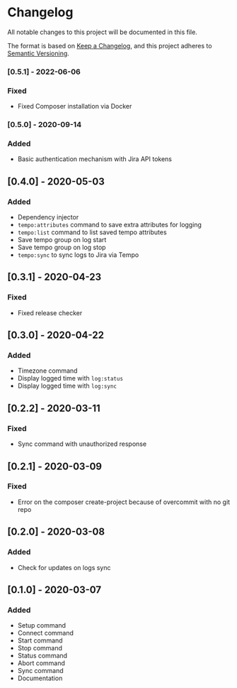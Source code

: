 # Changelog
All notable changes to this project will be documented in this file.

The format is based on [Keep a Changelog](https://keepachangelog.com/en/1.0.0/),
and this project adheres to [Semantic Versioning](https://semver.org/spec/v2.0.0.html).

### [0.5.1] - 2022-06-06
### Fixed
- Fixed Composer installation via Docker

### [0.5.0] - 2020-09-14
### Added
- Basic authentication mechanism with Jira API tokens

## [0.4.0] - 2020-05-03
### Added
- Dependency injector
- `tempo:attributes` command to save extra attributes for logging
- `tempo:list` command to list saved tempo attributes
- Save tempo group on log start
- Save tempo group on log stop
- `tempo:sync` to sync logs to Jira via Tempo

## [0.3.1] - 2020-04-23
### Fixed
- Fixed release checker

## [0.3.0] - 2020-04-22
### Added
- Timezone command
- Display logged time with `log:status`
- Display logged time with `log:sync`

## [0.2.2] - 2020-03-11
### Fixed
- Sync command with unauthorized response

## [0.2.1] - 2020-03-09
### Fixed
- Error on the composer create-project because of overcommit with no git repo

## [0.2.0] - 2020-03-08
### Added
- Check for updates on logs sync

## [0.1.0] - 2020-03-07
### Added
- Setup command
- Connect command
- Start command
- Stop command
- Status command
- Abort command
- Sync command
- Documentation
